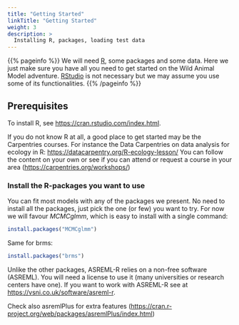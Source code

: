 ```yaml
---
title: "Getting Started"
linkTitle: "Getting Started"
weight: 3
description: >
  Installing R, packages, loading test data
---
```


{{% pageinfo %}}
We will need [R](https://cran.rstudio.com/index.html), some packages and some data. Here we just make sure you have all you need to get started on the Wild Animal Model adventure. [RStudio](https://posit.co/download/rstudio-desktop/) is not necessary but we may assume you use some of its functionalities. 
{{% /pageinfo %}}


## Prerequisites


To install R, see https://cran.rstudio.com/index.html.

If you do not know R at all, a good place to get started may be the Carpentries courses. For instance the Data Carpentries on data analysis for ecology in R: https://datacarpentry.org/R-ecology-lesson/
You can follow the content on your own or see if you can attend or request a course in your area (https://carpentries.org/workshops/)

### Install the R-packages you want to use

You can fit most models with any of the packages we present. No need to install all the packages, just pick the one (or few) you want to try. For now we will favour *MCMCglmm*, which is easy to install with a single command:

```r
install.packages("MCMCglmm")
```

Same for brms: 

```r
install.packages("brms")
```


Unlike the other packages, ASREML-R relies on a non-free software (ASREML). You will need a license to use it (many universities or research centers have one). If you want to work with ASREML-R see at https://vsni.co.uk/software/asreml-r.

Check also asremlPlus for extra features (https://cran.r-project.org/web/packages/asremlPlus/index.html)


